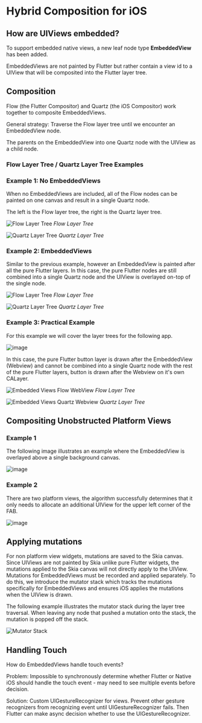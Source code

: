 # Hybrid Composition for iOS

## How are UIViews embedded?
To support embedded native views, a new leaf node type **EmbeddedView** has been added. 

EmbeddedViews are not painted by Flutter but rather contain a view id to a UIView that will be composited into the Flutter layer tree.

## Composition
Flow (the Flutter Compositor) and Quartz (the iOS Compositor) work together to composite EmbeddedViews.

General strategy: Traverse the Flow layer tree until we encounter an EmbeddedView node. 

The parents on the EmbeddedView into one Quartz node with the UIView as a child node.

### Flow Layer Tree / Quartz Layer Tree Examples

### Example 1: No EmbeddedViews
When no EmbeddedViews are included, all of the Flow nodes can be painted on one canvas and result in a single Quartz node.

The left is the Flow layer tree, the right is the Quartz layer tree.

![Flow Layer Tree](https://user-images.githubusercontent.com/25163644/94746860-a88a5280-034b-11eb-8d50-26a600ba76dd.png)
*Flow Layer Tree*

![Quartz Layer Tree](https://user-images.githubusercontent.com/25163644/94746837-9d372700-034b-11eb-8abe-52de2217cce8.png)
*Quartz Layer Tree*

### Example 2: EmbeddedViews
Similar to the previous example, however an EmbeddedView is painted after all the pure Flutter layers.
In this case, the pure Flutter nodes are still combined into a single Quartz node and the UIView is overlayed on-top of the single node.

![Flow Layer Tree](https://user-images.githubusercontent.com/25163644/94747151-3b2af180-034c-11eb-9a8f-fe09c1eb0903.png)
*Flow Layer Tree*

![Quartz Layer Tree](https://user-images.githubusercontent.com/25163644/94747026-04ed7200-034c-11eb-8860-f8757bd6dcc1.png)
*Quartz Layer Tree*

### Example 3: Practical Example
For this example we will cover the layer trees for the following app.

![image](https://user-images.githubusercontent.com/25163644/94748265-e6d54100-034e-11eb-8eb8-db0109976b3e.png)

In this case, the pure Flutter button layer is drawn after the EmbeddedView (Webview) and cannot be combined into a single Quartz node with the rest of the pure Flutter layers, button is drawn after the Webview on it's own CALayer.

![Embedded Views Flow WebView](https://user-images.githubusercontent.com/25163644/94747304-804f2380-034c-11eb-888e-8d39d1f0c53a.png)
*Flow Layer Tree*

![Embedded Views Quartz Webview](https://user-images.githubusercontent.com/25163644/94747302-804f2380-034c-11eb-98ee-eaa36c5dea1e.png)
*Quartz Layer Tree*

## Compositing Unobstructed Platform Views

### Example 1
The following image illustrates an example where the EmbeddedView is overlayed above a single background canvas.

![image](https://user-images.githubusercontent.com/25163644/94747651-72e66900-034d-11eb-8175-71247346fbe3.png)

### Example 2
There are two platform views, the algorithm successfully determines that it only needs to allocate an additional UIView for the upper left corner of the FAB.

![image](https://user-images.githubusercontent.com/25163644/94747735-acb76f80-034d-11eb-985a-0c4755b80bef.png)


## Applying mutations
For non platform view widgets, mutations are saved to the Skia canvas.
Since UIViews are not painted by Skia unlike pure Flutter widgets, the mutations applied to the Skia canvas will not directly apply to the UIView.
Mutations for EmbeddedViews must be recorded and applied separately. To do this, we introduce the mutator stack which tracks the mutations specifically for EmbeddedViews and ensures iOS applies the mutations when the UIView is drawn.

The following example illustrates the mutator stack during the layer tree traversal. 
When leaving any node that pushed a mutation onto the stack, the mutation is popped off the stack.

![Mutator Stack](https://user-images.githubusercontent.com/25163644/94747464-f5baf400-034c-11eb-9ef5-3d82d69ed477.png)


## Handling Touch
How do EmbeddedViews handle touch events?

Problem: Impossible to synchronously determine whether Flutter or Native iOS should handle the touch event - may need to see multiple events before decision.

Solution: Custom UIGestureRecognizer for views. Prevent other gesture recognizers from recognizing event until UIGestureRecognizer fails.  Then Flutter can make async decision whether to use the UIGestureRecognizer.
